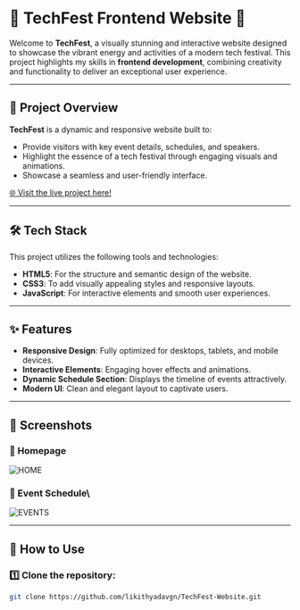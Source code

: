 
# 🌟 TechFest Frontend Website 🌟

Welcome to **TechFest**, a visually stunning and interactive website designed to showcase the vibrant energy and activities of a modern tech festival. This project highlights my skills in **frontend development**, combining creativity and functionality to deliver an exceptional user experience.

---

## 🚀 Project Overview

**TechFest** is a dynamic and responsive website built to:
- Provide visitors with key event details, schedules, and speakers.  
- Highlight the essence of a tech festival through engaging visuals and animations.  
- Showcase a seamless and user-friendly interface.  

[🌐 Visit the live project here!](https://techfest.tiiny.site/)

---

## 🛠️ Tech Stack
This project utilizes the following tools and technologies:
- **HTML5**: For the structure and semantic design of the website.  
- **CSS3**: To add visually appealing styles and responsive layouts.  
- **JavaScript**: For interactive elements and smooth user experiences.  

---

## ✨ Features
- **Responsive Design**: Fully optimized for desktops, tablets, and mobile devices.  
- **Interactive Elements**: Engaging hover effects and animations.  
- **Dynamic Schedule Section**: Displays the timeline of events attractively.  
- **Modern UI**: Clean and elegant layout to captivate users.  

---

## 📸 Screenshots

### 📌 Homepage
![HOME](https://github.com/user-attachments/assets/752da61a-dbc2-4f14-9cbd-fa16d57eafa7)


### 📌 Event Schedule\
![EVENTS](https://github.com/user-attachments/assets/37d50131-7791-48f3-a126-7e97619c4719)

---

## 🚧 How to Use
### 1️⃣ Clone the repository:
```bash
git clone https://github.com/likithyadavgn/TechFest-Website.git
